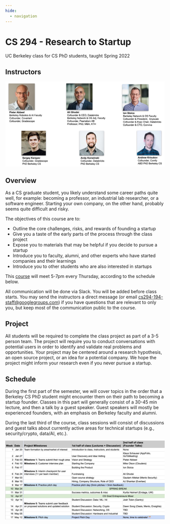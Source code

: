 ```yaml
---
hide:
  - navigation
---
```


<h1 class="title">CS 294 - Research to Startup</h1>

<div class="subtitle">UC Berkeley class for CS PhD students, taught Spring 2022</div>

## Instructors

![Pieter Abbeel, Ali Ghodsi, Ion Stoica, Sergey Karayev, Andy Konwinski, Andrew Krioukov](images/instructors.jpg)

## Overview

As a CS graduate student, you likely understand some career paths quite well,
for example: becoming a professor, an industrial lab researcher, or a software
engineer. Starting your own company, on the other hand, probably seems quite
difficult and risky.

The objectives of this course are to:

- Outline the core challenges, risks, and rewards of founding a startup
- Give you a taste of the early parts of the process through the class project
- Expose you to materials that may be helpful if you decide to pursue a startup
- Introduce you to faculty, alumni, and other experts who have started companies and their learnings
- Introduce you to other students who are also interested in startups

This [course](https://classes.berkeley.edu/content/2022-spring-compsci-294-194-lec-194) will meet 5-7pm every Thursday, according to the schedule below. 

All communication will be done via Slack. You will be added before class
starts. You may send the instructors a direct message (or email
[cs294-194-staff@googlegroups.com](mailto:cs294-194-staff@googlegroups.com)) if
you have questions that are relevant to only you, but keep most of the
communication public to the course.

## Project

All students will be required to complete the class project as part of a 3-5
person team. The project will require you to conduct conversations with
potential users in order to identify and validate real problems and
opportunities. Your project may be centered around a research hypothesis, an
open source project, or an idea for a potential company. We hope the project
might inform your research even if you never pursue a startup.

## Schedule

During the first part of the semester, we will cover topics in the order that a
Berkeley CS PhD student might encounter them on their path to becoming a
startup founder. Classes in this part will generally consist of a 30-45 min
lecture, and then a talk by a guest speaker. Guest speakers will mostly be
experienced founders, with an emphasis on Berkeley faculty and alumni.

During the last third of the course, class sessions will consist of discussions
and guest talks about currently active areas for technical startups (e.g.,
security/crypto, data/AI, etc.).

![](images/schedule1.jpg)
